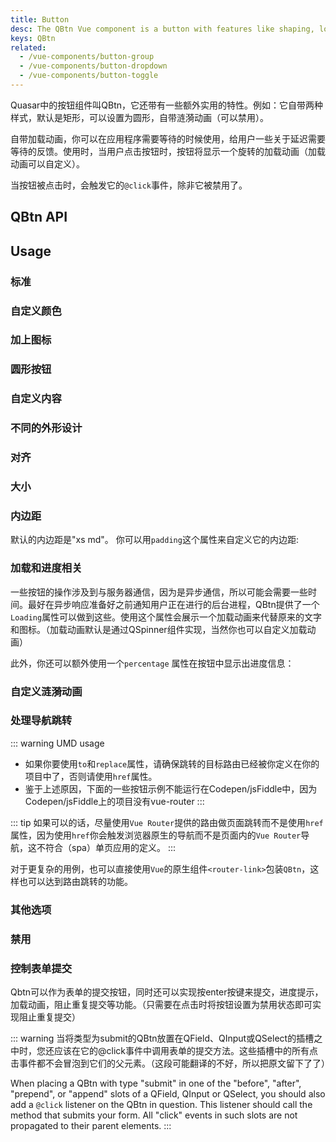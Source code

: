 ```yaml
---
title: Button
desc: The QBtn Vue component is a button with features like shaping, loading state, ripple and more.
keys: QBtn
related:
  - /vue-components/button-group
  - /vue-components/button-dropdown
  - /vue-components/button-toggle
---
```

Quasar中的按钮组件叫QBtn，它还带有一些额外实用的特性。例如：它自带两种样式，默认是矩形，可以设置为圆形，自带涟漪动画（可以禁用）。

自带加载动画，你可以在应用程序需要等待的时候使用，给用户一些关于延迟需要等待的反馈。使用时，当用户点击按钮时，按钮将显示一个旋转的加载动画（加载动画可以自定义）。

当按钮被点击时，会触发它的`@click`事件，除非它被禁用了。

## QBtn API

<doc-api file="QBtn" />

## Usage

### 标准

<doc-example title="Standard buttons" file="QBtn/Standard" />

### 自定义颜色

<doc-example title="Custom colors" file="QBtn/CustomColor" />

### 加上图标

<doc-example title="With icon" file="QBtn/WithIcons" />

### 圆形按钮

<doc-example title="Round buttons" file="QBtn/Round" />

### 自定义内容

<doc-example title="Custom content" file="QBtn/CustomContent" />

<doc-example title="Truncate label" file="QBtn/TruncateLabel" />

### 不同的外形设计

<doc-example title="Button design" file="QBtn/ButtonDesign" />

### 对齐

<doc-example title="Button alignment" file="QBtn/ButtonAlignment" />

### 大小

<doc-example title="Button size" file="QBtn/ButtonSize" />

### 内边距

默认的内边距是"xs md"。 你可以用`padding`这个属性来自定义它的内边距:

<doc-example title="Button padding" file="QBtn/ButtonPadding" />

### 加载和进度相关
一些按钮的操作涉及到与服务器通信，因为是异步通信，所以可能会需要一些时间。最好在异步响应准备好之前通知用户正在进行的后台进程，QBtn提供了一个`Loading`属性可以做到这些。使用这个属性会展示一个加载动画来代替原来的文字和图标。（加载动画默认是通过QSpinner组件实现，当然你也可以自定义加载动画）

<doc-example title="Indeterminate progress" file="QBtn/IndeterminateProgress" />

此外，你还可以额外使用一个`percentage` 属性在按钮中显示出进度信息：

<doc-example title="Deterministic progress" file="QBtn/DeterministicProgress" />

### 自定义涟漪动画

<doc-example title="Custom ripple" file="QBtn/CustomRipple" />

### 处理导航跳转 <q-badge align="top" color="brand-primary" label="updated for v2.4+" />

::: warning UMD usage
* 如果你要使用`to`和`replace`属性，请确保跳转的目标路由已经被你定义在你的项目中了，否则请使用`href`属性。 
* 鉴于上述原因，下面的一些按钮示例不能运行在Codepen/jsFiddle中，因为Codepen/jsFiddle上的项目没有vue-router
:::

::: tip
如果可以的话，尽量使用`Vue Router`提供的路由做页面跳转而不是使用`href`属性，因为使用`href`你会触发浏览器原生的导航而不是页面内的`Vue Router`导航，这不符合（spa）单页应用的定义。
:::

<doc-example title="Links" file="QBtn/Links" no-edit />

对于更复杂的用例，也可以直接使用`Vue`的原生组件`<router-link>`包装`QBtn`，这样也可以达到路由跳转的功能。

<doc-example title="Scoped slot of RouterLink" file="QBtn/RouterLinkExample" no-edit />

### 其他选项

<doc-example title="Other options" file="QBtn/OtherOptions" />

### 禁用

<doc-example title="Disable" file="QBtn/Disabled" />

### 控制表单提交

Qbtn可以作为表单的提交按钮，同时还可以实现按enter按键来提交，进度提示，加载动画，阻止重复提交等功能。（只需要在点击时将按钮设置为禁用状态即可实现阻止重复提交）

::: warning
当将类型为submit的QBtn放置在QField、QInput或QSelect的插槽之中时，您还应该在它的@click事件中调用表单的提交方法。这些插槽中的所有点击事件都不会冒泡到它们的父元素。（这段可能翻译的不好，所以把原文留下了了）

When placing a QBtn with type "submit" in one of the "before", "after", "prepend", or "append" slots of a QField, QInput or QSelect, you should also add a `@click` listener on the QBtn in question. This listener should call the method that submits your form. All "click" events in such slots are not propagated to their parent elements.
:::

<doc-example title="Form Submission" file="QBtn/FormSubmission" />
